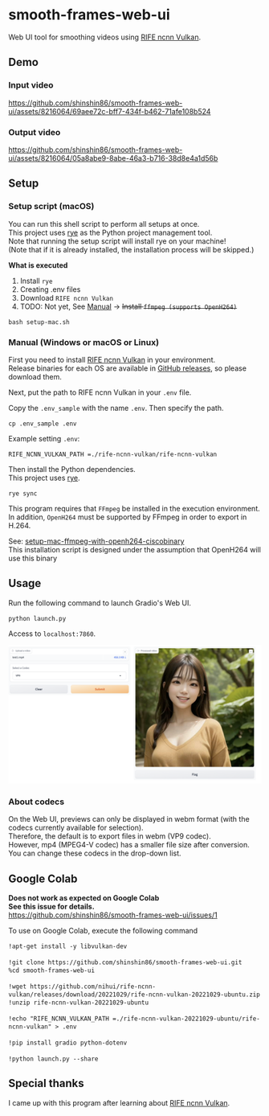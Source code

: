 # smooth-frames-web-ui

Web UI tool for smoothing videos using [RIFE ncnn Vulkan](https://github.com/nihui/rife-ncnn-vulkan).

## Demo

### Input video

https://github.com/shinshin86/smooth-frames-web-ui/assets/8216064/69aee72c-bff7-434f-b462-71afe108b524

### Output video

https://github.com/shinshin86/smooth-frames-web-ui/assets/8216064/05a8abe9-8abe-46a3-b716-38d8e4a1d56b

## Setup

### Setup script (macOS)
You can run this shell script to perform all setups at once.  
This project uses [rye](https://github.com/mitsuhiko/rye) as the Python project management tool.  
Note that running the setup script will install rye on your machine!  
(Note that if it is already installed, the installation process will be skipped.)

**What is executed**

1. Install `rye`
2. Creating .env files
3. Download `RIFE ncnn Vulkan`
4. TODO: Not yet, See [Manual](#manual-windows-or-macos-or-linux) -> ~~Install `ffmpeg (supports OpenH264)`~~

```
bash setup-mac.sh
```

### Manual (Windows or macOS or Linux)

First you need to install [RIFE ncnn Vulkan](https://github.com/nihui/rife-ncnn-vulkan) in your environment.  
Release binaries for each OS are available in [GitHub releases](https://github.com/nihui/rife-ncnn-vulkan/releases), so please download them.

Next, put the path to RIFE ncnn Vulkan in your `.env` file.

Copy the `.env_sample` with the name `.env`.
Then specify the path.

```
cp .env_sample .env
```

Example setting `.env`:

```
RIFE_NCNN_VULKAN_PATH =./rife-ncnn-vulkan/rife-ncnn-vulkan
```

Then install the Python dependencies.  
This project uses [rye](https://github.com/mitsuhiko/rye).

```
rye sync
```

This program requires that `FFmpeg` be installed in the execution environment. In addition, `OpenH264` must be supported by FFmpeg in order to export in H.264.

See: [setup-mac-ffmpeg-with-openh264-ciscobinary](https://github.com/shinshin86/setup-mac-ffmpeg-with-openh264-ciscobinary)  
This installation script is designed under the assumption that OpenH264 will use this binary

## Usage

Run the following command to launch Gradio's Web UI.

```
python launch.py
```

Access to `localhost:7860`.

![gradion web ui](./demo/gradio_webui_image.png)

### About codecs

On the Web UI, previews can only be displayed in webm format (with the codecs currently available for selection).  
Therefore, the default is to export files in webm (VP9 codec).  
However, mp4 (MPEG4-V codec) has a smaller file size after conversion.  
You can change these codecs in the drop-down list.

## Google Colab

**Does not work as expected on Google Colab  
See this issue for details.**  
https://github.com/shinshin86/smooth-frames-web-ui/issues/1

To use on Google Colab, execute the following command

```
!apt-get install -y libvulkan-dev

!git clone https://github.com/shinshin86/smooth-frames-web-ui.git
%cd smooth-frames-web-ui

!wget https://github.com/nihui/rife-ncnn-vulkan/releases/download/20221029/rife-ncnn-vulkan-20221029-ubuntu.zip
!unzip rife-ncnn-vulkan-20221029-ubuntu

!echo "RIFE_NCNN_VULKAN_PATH =./rife-ncnn-vulkan-20221029-ubuntu/rife-ncnn-vulkan" > .env

!pip install gradio python-dotenv

!python launch.py --share
```

## Special thanks

I came up with this program after learning about [RIFE ncnn Vulkan](https://github.com/nihui/rife-ncnn-vulkan).
